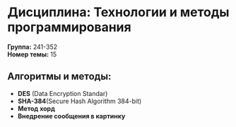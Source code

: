 # Дисциплина: Технологии и методы программирования

**Группа:** 241-352   
**Номер темы:** 15

## Алгоритмы и методы:
- **DES** (Data Encryption Standar)
- **SHA-384**(Secure Hash Algorithm 384-bit)
- **Метод хорд**
- **Внедрение сообщения в картинку**
